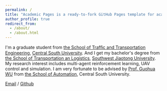 ```yaml
---
permalink: /
title: "Academic Pages is a ready-to-fork GitHub Pages template for academic personal websites"
author_profile: true
redirect_from: 
  - /about/
  - /about.html
---
```


I'm a graduate student from [the School of Trafﬁc and Transportation Engineering](https://stte.csu.edu.cn/), [Central South University](https://www.csu.edu.cn/). And I get my bachelor's degree from [the School of Transportation an Logistics](https://ctt.swjtu.edu.cn/), [Southwest Jiaotong University](https://www.swjtu.edu.cn/). My research interest includes multi-agent reinforcement learning, UAV control and simulation. I am very fortunate to be advised by [Prof. Guohua WU](https://faculty.csu.edu.cn/guohuawu/zh_CN/index.htm#:~:text=%E4%BC%8D%E5%9B%BD%E5%8D%8E%EF%BC%8C%E4%B8%AD%E5%8D%97%E5%A4%A7%E5%AD%A6%E8%87%AA%E5%8A%A8) from [the School of Automation](https://soa.csu.edu.cn/), Central South University.

<!-- You can find my CV here: [XX's Curriculum Vitae](../assets/Curriculum_Vitae.pdf). -->

[Email](peng-zhe@csu.edu.cn) / [Github](https://github.com/DrPengZhe)
